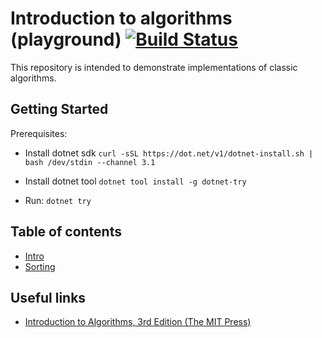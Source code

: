 # Introduction to algorithms (playground) [![Build Status](https://travis-ci.com/NikiforovAll/intro-to-algorithms.svg?branch=master)](https://travis-ci.com/NikiforovAll/intro-to-algorithms)

This repository is intended to demonstrate implementations of classic algorithms.

## Getting Started

Prerequisites:

* Install dotnet sdk `curl -sSL https://dot.net/v1/dotnet-install.sh | bash /dev/stdin --channel 3.1`
* Install dotnet tool `dotnet tool install -g dotnet-try`


* Run: `dotnet try`

## Table of contents

* [Intro](./docs/Intro.md)
* [Sorting](./docs/Sorting.md)

## Useful links

* [Introduction to Algorithms, 3rd Edition (The MIT Press)](https://www.amazon.com/Introduction-Algorithms-3rd-MIT-Press/dp/0262033844)
